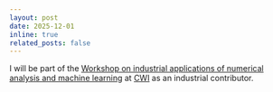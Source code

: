 ```yaml
---
layout: post
date: 2025-12-01
inline: true
related_posts: false
---
```


I will be part of the <a href="https://www.cwi.nl/en/events/research-semester-programmes/workshop-on-industrial-applications-of-numerical-analysis-and-machine-learning/">Workshop on industrial applications of numerical analysis and machine learning</a> at <a href="https://www.cwi.nl/en/">CWI</a> as an industrial contributor.